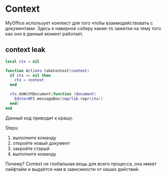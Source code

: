 # Context 

MyOffice использует контекст для того чтобы взаимодействовать с документами.
Здесь я наверное соберу какие-то заметки на тему того как оно в данный момент работает.


## context leak

```lua
local ctx = nil

function Actions.takeContext(context) 
  if ctx == nil then 
    ctx = context
  end

  ctx.doWithDocument(function (document) 
    EditorAPI.messageBox(reprlib.repr(ctx)) 
  end)
end
```

Данный код приводит к крашу.

Steps:

1. выполните команду
2. откройте новый документ
3. закройте старый
4. выполните команду


Почему? Context не глобальная вещь для всего процесса, она имеет лайфтайм и выдаётся нам в зависимости от наших действий.
